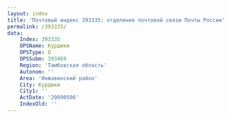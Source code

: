 ```yaml
---
layout: index
title: 'Почтовый индекс 393335: отделение почтовой связи Почты России'
permalink: /393335/
data:
    Index: 393335
    OPSName: Курдюки
    OPSType: О
    OPSSubm: 393469
    Region: 'Тамбовская область'
    Autonom: ''
    Area: 'Инжавинский район'
    City: Курдюки
    City1: ''
    ActDate: '20090506'
    IndexOld: ''
---
```

